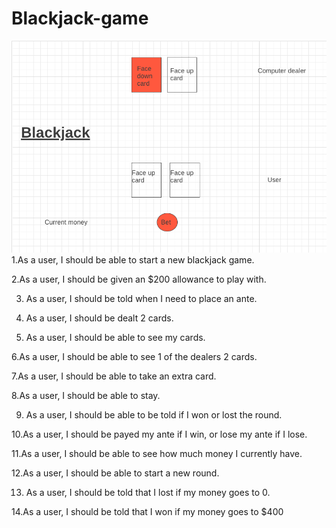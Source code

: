 # Blackjack-game

![Wireframe](Wireframe_Blackjack.png)
1.As a user, I should be able to start a new blackjack game.  

2.As a user, I should be given an $200 allowance to play with.  

3. As a user, I should be told when I need to place an ante.  

4. As a user, I should be dealt 2 cards.  

5. As a user, I should be able to see my cards.  

6.As a user, I should be able to see 1 of the dealers 2 cards.  

7.As a user, I should be able to take an extra card.  

8.As a user, I should be able to stay.  

9. As a user, I should be able to be told if I won or lost the round.  

10.As a user, I should be payed my ante if I win, or lose my ante if I lose.  

11.As a user, I should be able to see how much money I currently have.  

12.As a user, I should be able to start a new round.  

13. As a user, I should be told that I lost if my money goes to 0.  

14.As a user, I should be told that I won if my money goes to $400  
